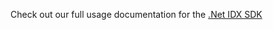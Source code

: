 Check out our full usage documentation for the [.Net IDX SDK](https://github.com/okta/okta-idx-dotnet)
